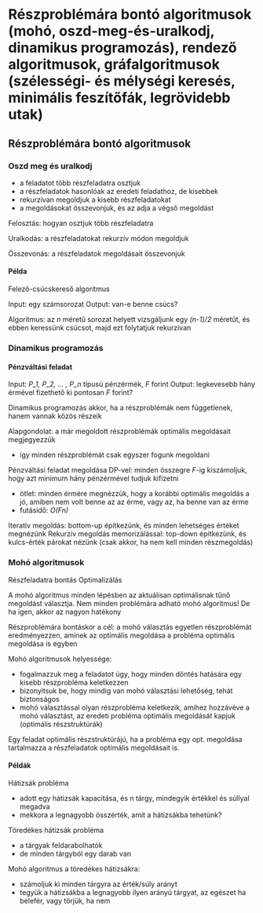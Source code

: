 # Részproblémára bontó algoritmusok (mohó, oszd-meg-és-uralkodj, dinamikus programozás), rendező algoritmusok, gráfalgoritmusok (szélességi- és mélységi keresés, minimális feszítőfák, legrövidebb utak)

## Részproblémára bontó algoritmusok

### Oszd meg és uralkodj

- a feladatot több részfeladatra osztjuk
- a részfeladatok hasonlóak az eredeti feladathoz, de kisebbek
- rekurzívan megoldjuk a kisebb részfeladatokat
- a megoldásokat összevonjuk, és az adja a végső megoldást

Felosztás: hogyan osztjuk több részfeladatra

Uralkodás: a részfeladatokat rekurzív módon megoldjuk

Összevonás: a részfeladatok megoldásait összevonjuk

#### Példa

Felező-csúcskereső algoritmus

Input: egy számsorozat
Output: van-e benne csúcs?

Algoritmus: az *n* méretű sorozat helyett vizsgáljunk egy *(n-1)/2* méretűt, és ebben keressünk csúcsot,
    majd ezt folytatjuk rekurzívan

### Dinamikus programozás

#### Pénzváltási feladat

Input: *P_1, P_2, ... , P_n* típusú pénzérmék, *F* forint
Output: legkevesebb hány érmével fizethető ki pontosan *F* forint?

Dinamikus programozás akkor, ha a részproblémák nem függetlenek, hanem vannak közös részeik

Alapgondolat: a már megoldott részproblémák optimális megoldásait megjegyezzük

- így minden részproblémát csak egyszer fogunk megoldani
  
Pénzváltási feladat megoldása DP-vel: minden összegre *F*-ig kiszámoljuk, hogy azt minimum hány pénzérmével tudjuk kifizetni

- ötlet: minden érmére megnézzük, hogy a korábbi optimális megoldás a jó, amiben nem volt benne az az érme, vagy az, ha benne van az érme
- futásidő: *O(Fn)*

Iteratív megoldás: bottom-up építkezünk, és minden lehetséges értéket megnézünk
Rekurzív megoldás memorizálással: top-down építkezünk, és kulcs-érték párokat nézünk (csak akkor, ha nem kell minden részmegoldás)

### Mohó algoritmusok

Részfeladatra bontás
Optimalizálás

A mohó algoritmus minden lépésben az aktuálisan optimálisnak tűnő megoldást választja.
Nem minden problémára adható mohó algoritmus!
    De ha igen, akkor az nagyon hatékony

Részproblémára bontáskor a cél: 
    a mohó választás egyetlen részproblémát eredményezzen, aminek az optimális
    megoldása a probléma optimális megoldása is egyben

Mohó algoritmusok helyessége:
- fogalmazzuk meg a feladatot úgy, hogy minden döntés hatására egy kisebb részprobléma keletkezzen
- bizonyítsuk be, hogy mindig van mohó választási lehetőség, tehát biztonságos
- mohó választással olyan részprobléma keletkezik, amihez hozzávéve a mohó választást, az eredeti probléma optimális megoldását kapjuk (optimális részstruktúrák)

Egy feladat optimális részstruktúrájú, ha a probléma egy opt. megoldása tartalmazza a részfeladatok optimális megoldásait is.

#### Példák

Hátizsák probléma

- adott egy hátizsák kapacitása, és n tárgy, mindegyik értékkel és súllyal megadva
- mekkora a legnagyobb összérték, amit a hátizsákba tehetünk?

Töredékes hátizsák probléma

- a tárgyak feldarabolhatók
- de minden tárgyból egy darab van

Mohó algoritmus a töredékes hátizsákra:

- számoljuk ki minden tárgyra az érték/súly arányt
- tegyük a hátizsákba a legnagyobb ilyen arányú tárgyat, az egészet ha belefér, vagy törjük, ha nem


